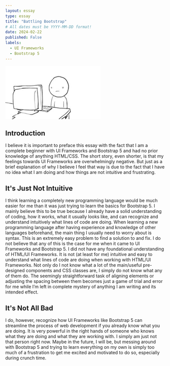 ```yaml
---
layout: essay
type: essay
title: "Battling Bootstrap"
# All dates must be YYYY-MM-DD format!
date: 2024-02-22
published: False
labels:
  - UI Frameworks
  - Bootstrap 5
---
```


<img width="300px" class="rounded float-start pe-4" src="../img/hmm.jpeg">

## Introduction
I believe it is important to preface this essay with the fact that I am a complete beginner with UI Frameworks and Bootstrap 5 and had no prior knowledge of anything HTML/CSS. The short story, even shorter, is that my feelings towards UI Frameworks are overwhelmingly negative. But just as a brief explanation of why I believe I feel that way is due to the fact that I have no idea what I am doing and how things are not intuitive and frustrating.

## It's Just Not Intuitive
I think learning a completely new programming language would be much easier for me than it was just trying to learn the basics for Bootstrap 5. I mainly believe this to be true because I already have a solid understanding of coding, how it works, what it usually looks like, and can recognize and understand intuitively what lines of code are doing. When learning a new programming language after having experience and knowledge of other languages beforehand, the main thing I usually need to worry about is syntax. This is an extremely easy problem to find a solution to and fix. I do not believe that any of this is the case for me when it came to UI Frameworks and Bootstrap 5. I did not have any foundational understanding of HTML/UI Frameworks. It is not (at least for me) intuitive and easy to understand what lines of code are doing when working with HTML/UI Frameworks. Not only do I not know what a lot of the main/useful pre-designed components and CSS classes are, I simply do not know what any of them do. The seemingly straightforward task of aligning elements or adjusting the spacing between them becomes just a game of trial and error for me while I’m left in complete mystery of anything I am writing and its intended effect.

## It's Not All Bad
I do, however, recognize how UI Frameworks like Bootstrap 5 can streamline the process of web development if you already know what you are doing. It is very powerful in the right hands of someone who knows what they are doing and what they are working with. I simply am just not that person right now. Maybe in the future, I will be, but messing around with Bootstrap 5 and trying to learn everything on my own is simply too much of a frustration to get me excited and motivated to do so, especially during crunch time.
